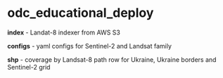 # odc_educational_deploy

**index** - Landat-8 indexer from AWS S3

**configs** - yaml configs for Sentinel-2 and Landsat family

**shp** - coverage by Landsat-8 path row for Ukraine, Ukraine borders and Sentinel-2 grid 
